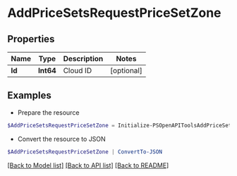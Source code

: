# AddPriceSetsRequestPriceSetZone
## Properties

Name | Type | Description | Notes
------------ | ------------- | ------------- | -------------
**Id** | **Int64** | Cloud ID | [optional] 

## Examples

- Prepare the resource
```powershell
$AddPriceSetsRequestPriceSetZone = Initialize-PSOpenAPIToolsAddPriceSetsRequestPriceSetZone  -Id 12
```

- Convert the resource to JSON
```powershell
$AddPriceSetsRequestPriceSetZone | ConvertTo-JSON
```

[[Back to Model list]](../README.md#documentation-for-models) [[Back to API list]](../README.md#documentation-for-api-endpoints) [[Back to README]](../README.md)

